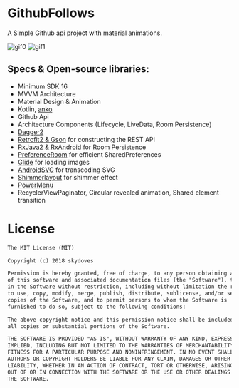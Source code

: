 # GithubFollows
A Simple Github api project with material animations.

![gif0](https://user-images.githubusercontent.com/24237865/35482542-858083b8-047a-11e8-9eff-0d9417cbcee2.gif) 
![gif1](https://user-images.githubusercontent.com/24237865/35482543-85b18864-047a-11e8-81ec-1d351227a5ec.gif)

## Specs & Open-source libraries:
- Minimum SDK 16
- MVVM Architecture
- Material Design & Animation
- Kotlin, [anko](https://github.com/Kotlin/anko)
- Github Api
- Architecture Components (Lifecycle, LiveData, Room Persistence)
- [Dagger2](https://github.com/google/dagger)
- [Retrofit2 & Gson](https://github.com/square/retrofit) for constructing the REST API
- [RxJava2 & RxAndroid](https://github.com/ReactiveX/RxAndroid) for Room Persistence
- [PreferenceRoom](https://github.com/skydoves/PreferenceRoom) for efficient SharedPreferences
- [Glide](https://github.com/bumptech/glide) for loading images
- [AndroidSVG](https://bigbadaboom.github.io/androidsvg/) for transcoding SVG
- [Shimmerlayout](https://github.com/team-supercharge/ShimmerLayout) for shimmer effect
- [PowerMenu](https://github.com/skydoves/PowerMenu)
- RecyclerViewPaginator, Circular revealed animation, Shared element transition

# License
```xml
The MIT License (MIT)

Copyright (c) 2018 skydoves

Permission is hereby granted, free of charge, to any person obtaining a copy
of this software and associated documentation files (the "Software"), to deal
in the Software without restriction, including without limitation the rights
to use, copy, modify, merge, publish, distribute, sublicense, and/or sell
copies of the Software, and to permit persons to whom the Software is
furnished to do so, subject to the following conditions:

The above copyright notice and this permission notice shall be included in
all copies or substantial portions of the Software.

THE SOFTWARE IS PROVIDED "AS IS", WITHOUT WARRANTY OF ANY KIND, EXPRESS OR
IMPLIED, INCLUDING BUT NOT LIMITED TO THE WARRANTIES OF MERCHANTABILITY,
FITNESS FOR A PARTICULAR PURPOSE AND NONINFRINGEMENT. IN NO EVENT SHALL THE
AUTHORS OR COPYRIGHT HOLDERS BE LIABLE FOR ANY CLAIM, DAMAGES OR OTHER
LIABILITY, WHETHER IN AN ACTION OF CONTRACT, TORT OR OTHERWISE, ARISING FROM,
OUT OF OR IN CONNECTION WITH THE SOFTWARE OR THE USE OR OTHER DEALINGS IN
THE SOFTWARE.
```
